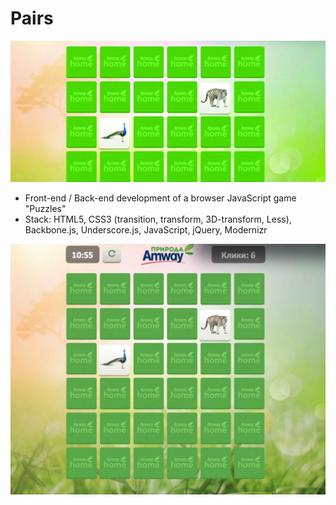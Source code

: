 # Pairs
![alt text](https://github.com/schiz/managed-projects/raw/master/pics/pairs.jpg "Pairs")
* Front-end / Back-end development of а browser JavaScript game "Puzzles"
* Stack: HTML5, CSS3 (transition, transform, 3D-transform, Less), Backbone.js, Underscore.js, JavaScript, jQuery, Modernizr 

![alt text](https://github.com/schiz/pairs/raw/master/ishodnik.png "Pairs markup")
